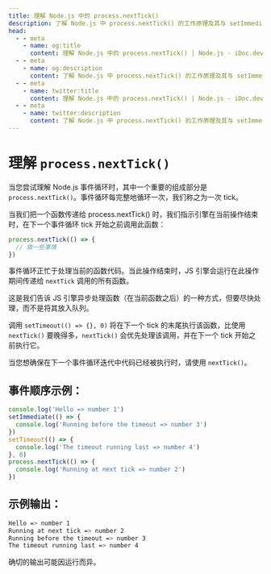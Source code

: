 ```yaml
---
title: 理解 Node.js 中的 process.nextTick()
description: 了解 Node.js 中 process.nextTick() 的工作原理及其与 setImmediate() 和 setTimeout() 的区别。了解事件循环并学习如何使用 nextTick() 异步执行代码。
head:
  - - meta
    - name: og:title
      content: 理解 Node.js 中的 process.nextTick() | Node.js - iDoc.dev
  - - meta
    - name: og:description
      content: 了解 Node.js 中 process.nextTick() 的工作原理及其与 setImmediate() 和 setTimeout() 的区别。了解事件循环并学习如何使用 nextTick() 异步执行代码。
  - - meta
    - name: twitter:title
      content: 理解 Node.js 中的 process.nextTick() | Node.js - iDoc.dev
  - - meta
    - name: twitter:description
      content: 了解 Node.js 中 process.nextTick() 的工作原理及其与 setImmediate() 和 setTimeout() 的区别。了解事件循环并学习如何使用 nextTick() 异步执行代码。
---
```



# 理解 `process.nextTick()`

当您尝试理解 Node.js 事件循环时，其中一个重要的组成部分是 `process.nextTick()`。事件循环每完整地循环一次，我们称之为一次 tick。

当我们把一个函数传递给 process.nextTick() 时，我们指示引擎在当前操作结束时，在下一个事件循环 tick 开始之前调用此函数：

```js
process.nextTick(() => {
  // 做一些事情
})
```

事件循环正忙于处理当前的函数代码。当此操作结束时，JS 引擎会运行在此操作期间传递给 `nextTick` 调用的所有函数。

这是我们告诉 JS 引擎异步处理函数（在当前函数之后）的一种方式，但要尽快处理，而不是将其放入队列。

调用 `setTimeout(() => {}, 0)` 将在下一个 tick 的末尾执行该函数，比使用 `nextTick()` 要晚得多，`nextTick()` 会优先处理该调用，并在下一个 tick 开始之前执行它。

当您想确保在下一个事件循环迭代中代码已经被执行时，请使用 `nextTick()`。

## 事件顺序示例：

```js
console.log('Hello => number 1')
setImmediate(() => {
  console.log('Running before the timeout => number 3')
})
setTimeout(() => {
  console.log('The timeout running last => number 4')
}, 0)
process.nextTick(() => {
  console.log('Running at next tick => number 2')
})
```

## 示例输出：

```bash
Hello => number 1
Running at next tick => number 2
Running before the timeout => number 3
The timeout running last => number 4
```

确切的输出可能因运行而异。

